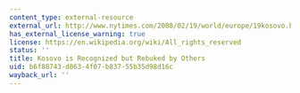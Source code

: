 ```yaml
---
content_type: external-resource
external_url: http://www.nytimes.com/2008/02/19/world/europe/19kosovo.html?pagewanted=all
has_external_license_warning: true
license: https://en.wikipedia.org/wiki/All_rights_reserved
status: ''
title: Kosovo is Recognized but Rebuked by Others
uid: b6f88743-d863-4f07-b837-55b35d98d16c
wayback_url: ''
---
```

